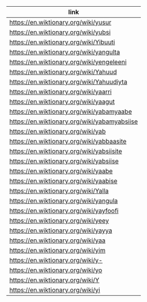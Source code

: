 |link|
|----|
|https://en.wiktionary.org/wiki/yusur|
|https://en.wiktionary.org/wiki/yubsi|
|https://en.wiktionary.org/wiki/Yibuuti|
|https://en.wiktionary.org/wiki/yangulta|
|https://en.wiktionary.org/wiki/yengeleeni|
|https://en.wiktionary.org/wiki/Yahuud|
|https://en.wiktionary.org/wiki/Yahuudiyta|
|https://en.wiktionary.org/wiki/yaarri|
|https://en.wiktionary.org/wiki/yaagut|
|https://en.wiktionary.org/wiki/yabamyaabe|
|https://en.wiktionary.org/wiki/yabamyabsiise|
|https://en.wiktionary.org/wiki/yab|
|https://en.wiktionary.org/wiki/yabbaasite|
|https://en.wiktionary.org/wiki/yabsiisite|
|https://en.wiktionary.org/wiki/yabsiise|
|https://en.wiktionary.org/wiki/yaabe|
|https://en.wiktionary.org/wiki/yaabise|
|https://en.wiktionary.org/wiki/Yalla|
|https://en.wiktionary.org/wiki/yangula|
|https://en.wiktionary.org/wiki/yayfoofi|
|https://en.wiktionary.org/wiki/yeey|
|https://en.wiktionary.org/wiki/yayya|
|https://en.wiktionary.org/wiki/yaa|
|https://en.wiktionary.org/wiki/yim|
|https://en.wiktionary.org/wiki/y-|
|https://en.wiktionary.org/wiki/yo|
|https://en.wiktionary.org/wiki/Y|
|https://en.wiktionary.org/wiki/yi|
